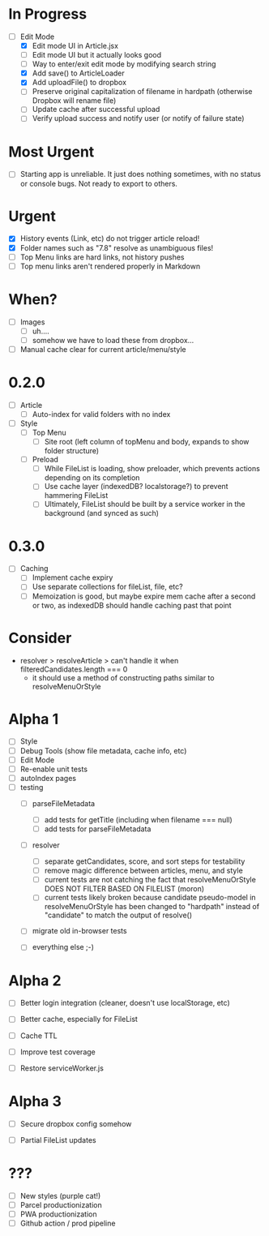 # In Progress
+ [ ] Edit Mode
  + [x] Edit mode UI in Article.jsx
  + [ ] Edit mode UI but it actually looks good
  + [ ] Way to enter/exit edit mode by modifying search string
  + [x] Add save() to ArticleLoader
  + [x] Add uploadFile() to dropbox
  + [ ] Preserve original capitalization of filename in hardpath (otherwise Dropbox will rename file)
  + [ ] Update cache after successful upload
  + [ ] Verify upload success and notify user (or notify of failure state)

# Most Urgent
+ [ ] Starting app is unreliable. It just does nothing sometimes, with no status or console bugs. Not ready to export to others.

# Urgent
+ [x] History events (Link, etc) do not trigger article reload!
+ [x] Folder names such as "7.8" resolve as unambiguous files!
+ [ ] Top Menu links are hard links, not history pushes
+ [ ] Top menu links aren't rendered properly in Markdown

# When?
+ [ ] Images
  + [ ] uh....
  + [ ] somehow we have to load these from dropbox...
+ [ ] Manual cache clear for current article/menu/style

# 0.2.0
+ [ ] Article
  + [ ] Auto-index for valid folders with no index
+ [ ] Style
  + [ ] Top Menu
    + [ ] Site root (left column of topMenu and body, expands to show folder structure)
  + [ ] Preload
    + [ ] While FileList is loading, show preloader, which prevents actions depending on its completion
    + [ ] Use cache layer (indexedDB? localstorage?) to prevent hammering FileList
    + [ ] Ultimately, FileList should be built by a service worker in the background (and synced as such)

# 0.3.0
+ [ ] Caching
  + [ ] Implement cache expiry
  + [ ] Use separate collections for fileList, file, etc?
  + [ ] Memoization is good, but maybe expire mem cache after a second or two, as indexedDB should handle caching past that point

# Consider
+ resolver > resolveArticle > can't handle it when filteredCandidates.length === 0
  + it should use a method of constructing paths similar to resolveMenuOrStyle


# Alpha 1

+ [ ] Style
+ [ ] Debug Tools (show file metadata, cache info, etc)
+ [ ] Edit Mode
+ [ ] Re-enable unit tests
+ [ ] autoIndex pages
+ [ ] testing
  + [ ] parseFileMetadata
    + [ ] add tests for getTitle (including when filename === null)
    + [ ] add tests for parseFileMetadata
  + [ ] resolver
    + [ ] separate getCandidates, score, and sort steps for testability
    + [ ] remove magic difference between articles, menu, and style
    + [ ] current tests are not catching the fact that resolveMenuOrStyle DOES NOT FILTER BASED ON FILELIST (moron)
    + [ ] current tests likely broken because candidate pseudo-model in resolveMenuOrStyle has been changed to "hardpath" instead of "candidate" to match the output of resolve()
  + [ ] migrate old in-browser tests
  + [ ] everything else ;-)


# Alpha 2

+ [ ] Better login integration (cleaner, doesn't use localStorage, etc)
+ [ ] Better cache, especially for FileList
+ [ ] Cache TTL
+ [ ] Improve test coverage
+ [ ] Restore serviceWorker.js


# Alpha 3

+ [ ] Secure dropbox config somehow
+ [ ] Partial FileList updates


# ???

+ [ ] New styles (purple cat!)
+ [ ] Parcel productionization
+ [ ] PWA productionization
+ [ ] Github action / prod pipeline